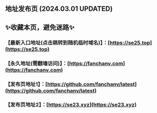 ## 地址发布页 (2024.03.01 UPDATED)
## ✨收藏本页，避免迷路✨
### 【最新入口地址(点击跳转到随机临时域名)】：[https://se25.top](https://se25.top)
### 【永久地址(需翻墙访问)】：[https://fanchanv.com](https://fanchanv.com)
### 【发布页地址1】：[https://github.com/fanchanv/latest](https://github.com/fanchanv/latest)
### 【发布页地址2】：[https://se23.xyz](https://se23.xyz)
